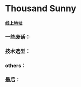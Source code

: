 # Thousand Sunny

#### [线上地址](https://www.leslie.xin)

### ~~一些废话：~~

### 技术选型：

### others：

### 最后：
